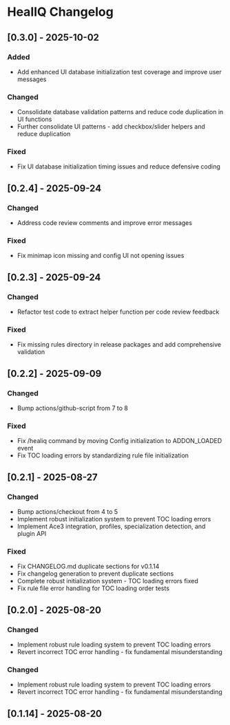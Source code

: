 # HealIQ Changelog

## [0.3.0] - 2025-10-02

### Added
- Add enhanced UI database initialization test coverage and improve user messages

### Changed
- Consolidate database validation patterns and reduce code duplication in UI functions
- Further consolidate UI patterns - add checkbox/slider helpers and reduce duplication

### Fixed
- Fix UI database initialization timing issues and reduce defensive coding
## [0.2.4] - 2025-09-24

### Changed
- Address code review comments and improve error messages

### Fixed
- Fix minimap icon missing and config UI not opening issues
## [0.2.3] - 2025-09-24

### Changed
- Refactor test code to extract helper function per code review feedback

### Fixed
- Fix missing rules directory in release packages and add comprehensive validation
## [0.2.2] - 2025-09-09

### Changed
- Bump actions/github-script from 7 to 8

### Fixed
- Fix /healiq command by moving Config initialization to ADDON_LOADED event
- Fix TOC loading errors by standardizing rule file initialization
## [0.2.1] - 2025-08-27

### Changed
- Bump actions/checkout from 4 to 5
- Implement robust initialization system to prevent TOC loading errors
- Implement Ace3 integration, profiles, specialization detection, and plugin API

### Fixed
- Fix CHANGELOG.md duplicate sections for v0.1.14
- Fix changelog generation to prevent duplicate sections
- Complete robust initialization system - TOC loading errors fixed
- Fix rule file error handling for TOC loading order tests
## [0.2.0] - 2025-08-20

### Changed
- Implement robust rule loading system to prevent TOC loading errors
- Revert incorrect TOC error handling - fix fundamental misunderstanding

### Changed
- Implement robust rule loading system to prevent TOC loading errors
- Revert incorrect TOC error handling - fix fundamental misunderstanding

## [0.1.14] - 2025-08-20

